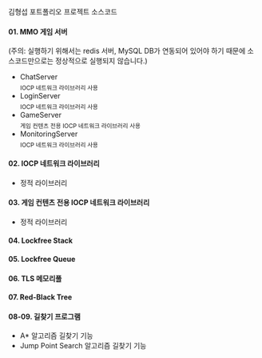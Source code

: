 김형섭 포트폴리오 프로젝트 소스코드

#### 01. MMO 게임 서버
(주의: 실행하기 위해서는 redis 서버, MySQL DB가 연동되어 있어야 하기 때문에 소스코드만으로는 정상적으로 실행되지 않습니다.)
- ChatServer
<br><sub>IOCP 네트워크 라이브러리 사용</sub>
- LoginServer
<br><sub>IOCP 네트워크 라이브러리 사용</sub>
- GameServer
<br><sub>게임 컨텐츠 전용 IOCP 네트워크 라이브러리 사용</sub>
- MonitoringServer
<br><sub>IOCP 네트워크 라이브러리 사용</sub>

#### 02. IOCP 네트워크 라이브러리
- 정적 라이브러리
#### 03. 게임 컨텐츠 전용 IOCP 네트워크 라이브러리
- 정적 라이브러리 
#### 04. Lockfree Stack
#### 05. Lockfree Queue
#### 06. TLS 메모리풀
#### 07. Red-Black Tree
#### 08-09. 길찾기 프로그램
- A* 알고리즘 길찾기 기능
- Jump Point Search 알고리즘 길찾기 기능
